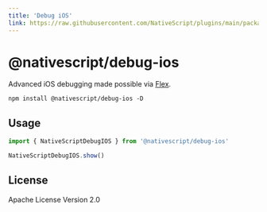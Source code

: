 ```yaml
---
title: 'Debug iOS'
link: https://raw.githubusercontent.com/NativeScript/plugins/main/packages/debug-ios/README.md
---
```


# @nativescript/debug-ios

Advanced iOS debugging made possible via [Flex](https://github.com/FLEXTool/FLEX).

```cli
npm install @nativescript/debug-ios -D
```

## Usage

```typescript
import { NativeScriptDebugIOS } from '@nativescript/debug-ios'

NativeScriptDebugIOS.show()
```

## License

Apache License Version 2.0
